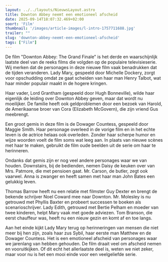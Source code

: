 ```yaml
---
layout: ../../layouts/NieuwsLayout.astro
title: Downton Abbey neemt een emotioneel afscheid
date: 2025-09-14T18:07:32.469+02:00
soort: 'Film'
thumbnail: '/images/article-images/l-intro-1757711688.jpg'
trailer: ""
slug: 'downton-abbey-neemt-een-emotioneel-afscheid'
tags: ["Film"]
---
```


De film "Downton Abbey: The Grand Finale" is het derde en waarschijnlijk laatste
deel van de reeks films die volgden op de populaire televisieserie. Wij merken
dat de personages in deze nieuwe film vaak benadrukken dat de tijden veranderen.
Lady Mary, gespeeld door Michelle Dockery, zorgt voor opschudding omdat ze gaat
scheiden van haar man Henry Talbot, wat haar minder populair maakt in de hogere
kringen.

Haar vader, Lord Grantham (gespeeld door Hugh Bonneville), wilde haar eigenlijk
de leiding over Downton Abbey geven, maar dat wordt nu moeilijker. De familie
heeft ook geldproblemen door een bezoek van Harold, de Amerikaanse broer van
Cora (Elizabeth McGovern), die zijn vriend Gus meebrengt.

Een groot gemis in deze film is de Dowager Countess, gespeeld door Maggie Smith.
Haar personage overleed in de vorige film en in het echte leven is de actrice
helaas ook overleden. Zonder haar scherpe humor en wijze woorden voelt de film
soms wat leeg aan. In plaats van nieuwe scènes met haar te maken, gebruikt de
film oude beelden uit de serie om haar te herinneren.

Ondanks dat gemis zijn er nog veel andere personages waar we van houden.
Downstairs, bij de bedienden, nemen Daisy de keuken over van Mrs. Patmore, die
met pensioen gaat. Mr. Carson, de butler, zegt ook vaarwel. Anna is zwanger en
heeft samen met haar man John Bates een gelukkig leven.

Thomas Barrow heeft nu een relatie met filmster Guy Dexter en brengt de bekende
schrijver Noel Coward mee naar Downton. Mr. Molesley is nu getrouwd met Phyllis
Baxter en probeert successen te boeken als scenarioschrijver. Lady Edith,
getrouwd met Bertie Pelham en moeder van twee kinderen, helpt Mary vaak met
goede adviezen. Tom Branson, die eerst chauffeur was, heeft nu een nieuw gezin
en komt af en toe langs.

Aan het einde kijkt Lady Mary terug op herinneringen van mensen die niet meer
bij hen zijn, zoals haar zus Sybil, haar eerste man Matthew en de Dowager
Countess. Het is een emotioneel afscheid van personages waar we jarenlang van
hebben gehouden. De film draait veel om afscheid nemen en vooruitkijken. Of dit
echt het allerlaatste deel is, weten we niet zeker, maar voor nu is het een mooi
einde voor een veelgeliefde serie.